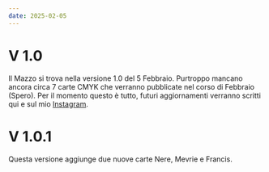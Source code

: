 ```yaml
---
date: 2025-02-05
---
```


# V 1.0

Il Mazzo si trova nella versione 1.0 del 5 Febbraio. Purtroppo mancano ancora circa 7 carte CMYK che verranno pubblicate nel corso di Febbraio (Spero). Per il momento questo è tutto, futuri aggiornamenti verranno scritti qui e sul mio [Instagram](https://www.instagram.com/samfoll.design?igsh=enB6NHZiMWt1bnl6).

# V 1.0.1

Questa versione aggiunge due nuove carte Nere, Mevrie e Francis.